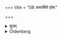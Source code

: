 +++
title = "08 अस्तमिते होमः"

+++

<details><summary>मूलम्</summary>

अस्तमिते होमः ८
</details>

<details><summary>Oldenberg</summary>

8. The sacrifice (is performed) after sunset,
</details>
